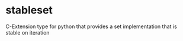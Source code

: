 # stableset
C-Extension type for python that provides a set implementation that is stable on iteration
